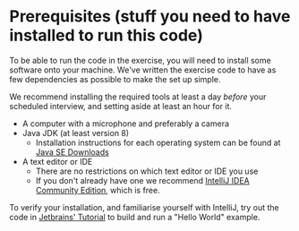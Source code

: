 # Prerequisites (stuff you need to have installed to run this code)

To be able to run the code in the exercise, you will need to install some software onto your machine.  We've written the exercise code to have as few dependencies as possible to make the set up simple.

We recommend installing the required tools at least a day _before_ your scheduled interview, and setting aside at least an hour for it.

* A computer with a microphone and preferably a camera
* Java JDK (at least version 8)
  * Installation instructions for each operating system can be found at [Java SE Downloads](https://www.oracle.com/uk/java/technologies/javase-downloads.html)
* A text editor or IDE
  * There are no restrictions on which text editor or IDE you use
  * If you don't already have one we recommend [IntelliJ IDEA Community Edition](https://www.jetbrains.com/idea/download), which is free.

To verify your installation, and familiarise yourself with IntelliJ, try out the code in [Jetbrains' Tutorial](https://www.jetbrains.com/help/idea/creating-and-running-your-first-java-application.html) to build and run a "Hello World" example.

